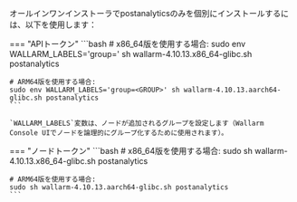 オールインワンインストーラでpostanalyticsのみを個別にインストールするには、以下を使用します：

=== "APIトークン"
    ```bash
    # x86_64版を使用する場合:
    sudo env WALLARM_LABELS='group=<GROUP>' sh wallarm-4.10.13.x86_64-glibc.sh postanalytics

    # ARM64版を使用する場合:
    sudo env WALLARM_LABELS='group=<GROUP>' sh wallarm-4.10.13.aarch64-glibc.sh postanalytics
    ```        
    
    `WALLARM_LABELS`変数は、ノードが追加されるグループを設定します（Wallarm Console UIでノードを論理的にグループ化するために使用されます）。

=== "ノードトークン"
    ```bash
    # x86_64版を使用する場合:
    sudo sh wallarm-4.10.13.x86_64-glibc.sh postanalytics

    # ARM64版を使用する場合:
    sudo sh wallarm-4.10.13.aarch64-glibc.sh postanalytics
    ```
